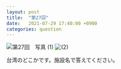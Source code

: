 ```yaml
---
layout: post
title:  "第27回"
date:   2021-07-29 17:40:00 +0900
categories: question
---
```


![第27回　写真 (1)](/kokodoko/images/q27_1.jpg)
![(2)](/kokodoko/images/q27_2.jpg)

台湾のどこかです。施設名で答えてください。
